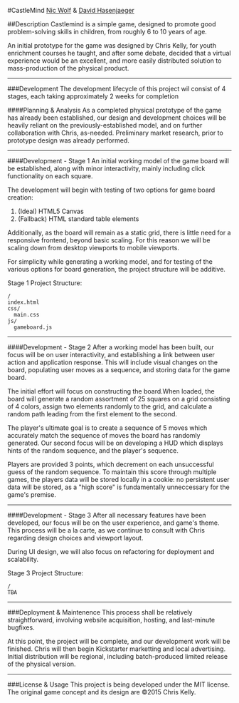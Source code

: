 #CastleMind
[Nic Wolf](https://github.com/Nic-Wolf)
&
[David Hasenjaeger](https://github.com/GerryFudd)

##Description
Castlemind is a simple game, designed to promote good problem-solving skills in children, from roughly 6 to 10 years of age.

An initial prototype for the game was designed by Chris Kelly, for youth enrichment courses he taught, and after some debate, decided that a virtual experience would be an excellent, and more easily distributed solution to mass-production of the physical product.

---
###Development
The development lifecycle of this project wil consist of 4 stages, each taking approximately 2 weeks for completion

####Planning & Analysis
As a completed physical prototype of the game has already been established, our design and development choices will be heavily reliant on the previously-established model, and on further collaboration with Chris, as-needed.
Preliminary market research, prior to prototype design was already performed.

---
####Development - Stage 1
An initial working model of the game board will be established, along with minor interactivity, mainly including click functionality on each square.

The development will begin with testing of two options for game board creation:

1. (Ideal) HTML5 Canvas
2. (Fallback) HTML standard table elements

Additionally, as the board will remain as a static grid, there is little need for a responsive frontend, beyond basic scaling. For this reason we will be scaling down from desktop viewports to mobile viewports.

For simplicity while generating a working model, and for testing of the various options for board generation, the project structure will be additive.

Stage 1 Project Structure:
```
/
index.html
css/
  main.css
js/
  gameboard.js
```

---
####Development - Stage 2
After a working model has been built, our focus will be on user interactivity, and establishing a link between user action and application response. This will include visual changes on the board, populating user moves as a sequence, and storing data for the game board.

The initial effort will focus on constructing the board.When loaded, the board will generate a random assortment of 25 squares on a grid consisting of 4 colors, assign two elements randomly to the grid, and calculate a random path leading from the first element to the second.

The player's ultimate goal is to create a sequence of 5 moves which accurately match the sequence of moves the board has randomly generated. Our second focus will be on developing a HUD which displays hints of the random sequence, and the player's sequence.

Players are provided 3 points, which decrement on each unsuccessful guess of the random sequence. To maintain this score through multiple games, the players data will be stored locally in a cookie: no persistent user data will be stored, as a "high score" is fundamentally unneccessary for the game's premise.

---
####Development - Stage 3
After all necessary features have been developed, our focus will be on the user experience, and game's theme. This process will be a la carte, as we continue to consult with Chris regarding design choices and viewport layout.

During UI design, we will also focus on refactoring for deployment and scalability.

Stage 3 Project Structure:
```
/
TBA
````

---
###Deployment & Maintenence
This process shall be relatively straightforward, involving website acquisition, hosting, and last-minute bugfixes.

At this point, the project will be complete, and our development work will be finished. Chris will then begin Kickstarter marketting and local advertising. Initial distribution will be regional, including batch-produced limited release of the physical version.

---
###License & Usage
This project is being developed under the MIT license.
The original game concept and its design are &copy;2015 Chris Kelly.